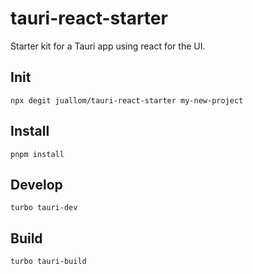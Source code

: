 # tauri-react-starter

Starter kit for a Tauri app using react for the UI.

## Init
```shell
npx degit juallom/tauri-react-starter my-new-project
```

## Install
```shell
pnpm install
```

## Develop
```shell
turbo tauri-dev
```

## Build
```shell
turbo tauri-build
```
